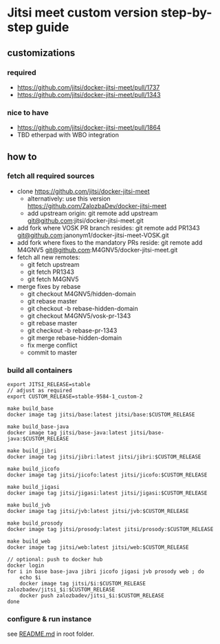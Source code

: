 # Jitsi meet custom version step-by-step guide

## customizations

### required

* https://github.com/jitsi/docker-jitsi-meet/pull/1737
* https://github.com/jitsi/docker-jitsi-meet/pull/1343

### nice to have

* https://github.com/jitsi/docker-jitsi-meet/pull/1864
* TBD etherpad with WBO integration

## how to

### fetch all required sources

* clone https://github.com/jitsi/docker-jitsi-meet
    * alternatively: use this version https://github.com/ZalozbaDev/docker-jitsi-meet
    * add upstream origin: git remote add upstream git@github.com:jitsi/docker-jitsi-meet.git
* add fork where VOSK PR branch resides: git remote add PR1343 git@github.com:janonym1/docker-jitsi-meet-VOSK.git
* add fork where fixes to the mandatory PRs reside: git remote add M4GNV5 git@github.com:M4GNV5/docker-jitsi-meet.git
* fetch all new remotes:
	* git fetch upstream
	* git fetch PR1343
	* git fetch M4GNV5
* merge fixes by rebase
	* git checkout M4GNV5/hidden-domain
	* git rebase master
	* git checkout -b rebase-hidden-domain
	* git checkout M4GNV5/vosk-pr-1343
	* git rebase master
	* git checkout -b rebase-pr-1343
	* git merge rebase-hidden-domain
	* fix merge conflict 
	* commit to master
	
### build all containers

```
export JITSI_RELEASE=stable
// adjust as required
export CUSTOM_RELEASE=stable-9584-1_custom-2

make build_base
docker image tag jitsi/base:latest jitsi/base:$CUSTOM_RELEASE

make build_base-java
docker image tag jitsi/base-java:latest jitsi/base-java:$CUSTOM_RELEASE

make build_jibri
docker image tag jitsi/jibri:latest jitsi/jibri:$CUSTOM_RELEASE

make build_jicofo
docker image tag jitsi/jicofo:latest jitsi/jicofo:$CUSTOM_RELEASE

make build_jigasi
docker image tag jitsi/jigasi:latest jitsi/jigasi:$CUSTOM_RELEASE

make build_jvb
docker image tag jitsi/jvb:latest jitsi/jvb:$CUSTOM_RELEASE

make build_prosody
docker image tag jitsi/prosody:latest jitsi/prosody:$CUSTOM_RELEASE

make build_web
docker image tag jitsi/web:latest jitsi/web:$CUSTOM_RELEASE

// optional: push to docker hub
docker login
for i in base base-java jibri jicofo jigasi jvb prosody web ; do
	echo $i
	docker image tag jitsi/$i:$CUSTOM_RELEASE zalozbadev/jitsi_$i:$CUSTOM_RELEASE
	docker push zalozbadev/jitsi_$i:$CUSTOM_RELEASE
done

```

### configure & run instance

see [README.md](../README.md) in root folder.
